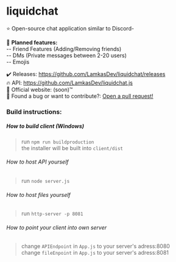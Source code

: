 # liquidchat
⭐ Open-source chat application similar to Discord-  

🚩 **Planned features:**  
-- Friend Features (Adding/Removing friends)  
-- DMs (Private messages between 2-20 users)  
-- Emojis 

✔️ Releases: https://github.com/LamkasDev/liquidchat/releases  
🔥 API: https://github.com/LamkasDev/liquidchat.js  
💛 Official website: (soon)™️  
🔴 Found a bug or want to contribute?: [Open a pull request!](https://github.com/LamkasDev/liquidchat/pulls)

### Build instructions:
##### How to build client (Windows)
> run `npm run buildproduction`  
> the installer will be built into `client/dist`
###### How to host API yourself
> run `node server.js`
###### How to host files yourself
> run `http-server -p 8081`

###### How to point your client into own server
> change `APIEndpoint` in `App.js` to your server's adress:8080  
> change `fileEnpoint` in `App.js` to your server's adress:8081
